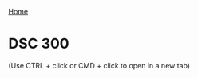 [Home](https://llmechling.github.io/lara_mechling.github.io/)

# DSC 300

(Use CTRL + click or CMD + click to open in a new tab)
